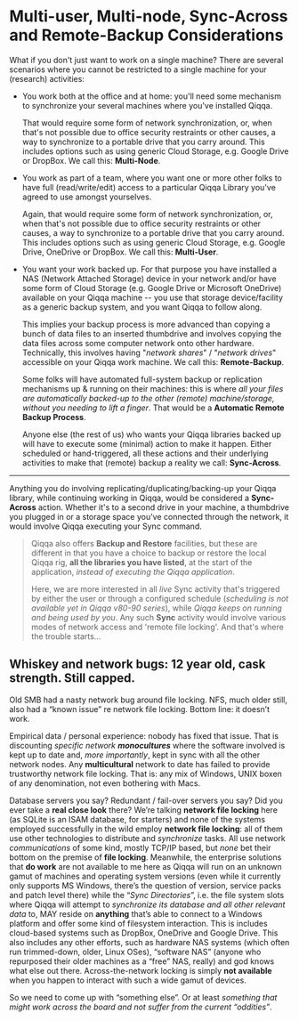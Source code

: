 # Multi-user, Multi-node, Sync-Across and Remote-Backup Considerations

What if you don't just want to work on a single machine? There are several scenarios where you cannot be restricted to a single machine for your (research) activities:

* You work both at the office and at home: you'll need some mechanism to synchronize your several machines where you've installed Qiqqa.
  
  That would require some form of network synchronization, or, when that's not possible due to office security restraints or other causes, a way to synchronize to a portable drive that you carry around. This includes options such as using generic Cloud Storage, e.g. Google Drive or DropBox. We call this: **Multi-Node**.

* You work as part of a team, where you want one or more other folks to have full (read/write/edit) access to a particular Qiqqa Library you've agreed to use amongst yourselves.
  
  Again, that would require some form of network synchronization, or, when that's not possible due to office security restraints or other causes, a way to synchronize to a portable drive that you carry around. This includes options such as using generic Cloud Storage, e.g. Google Drive, OneDrive or DropBox. We call this: **Multi-User**.

* You want your work backed up. For that purpose you have installed a NAS (Network Attached Storage) device in your network and/or have some form of Cloud Storage (e.g. Google Drive or Microsoft OneDrive) available on your Qiqqa machine -- you use that storage device/facility as a generic backup system, and you want Qiqqa to follow along.
  
  This implies your backup process is more advanced than copying a bunch of data files to an inserted thumbdrive and involves copying the data files across some computer network onto other hardware. Technically, this involves having "*network shares*" / "*network drives*" accessible on your Qiqqa work machine. We call this: **Remote-Backup**.
  
  Some folks will have automated full-system backup or replication mechanisms up & running on their machines: this is where *all your files are automatically backed-up to the other (remote) machine/storage, without you needing to lift a finger*. That would be a **Automatic Remote Backup Process**.
  
  Anyone else (the rest of us) who wants your Qiqqa libraries backed up will have to execute some (minimal) action to make it happen. Either scheduled or hand-triggered, all these actions and their underlying activities to make that (remote) backup a reality we call: **Sync-Across**.

---

Anything you do involving replicating/duplicating/backing-up your Qiqqa library, while continuing working in Qiqqa, would be considered a **Sync-Across** action. Whether it's to a second drive in your machine, a thumbdrive you plugged in or a storage space you've connected through the network, it would involve Qiqqa executing your Sync command.

 > 
 > Qiqqa also offers **Backup and Restore** facilities, but these are different in that you have a choice to backup or restore the local Qiqqa rig, **all the libraries you have listed**, at the start of the application, *instead of executing the Qiqqa application*.
 > 
 > Here, we are more interested in all *live* Sync activity that's triggered by either the user or through a configured schedule (*scheduling is not available yet in Qiqqa v80-90 series*), while *Qiqqa keeps on running and being used by you*. Any such **Sync** activity would involve various modes of network access and 'remote file locking'. And that's where the trouble starts...

## Whiskey and network bugs: 12 year old, cask strength. Still capped.

Old SMB had a nasty network bug around file locking.
NFS, much older still, also had a “known issue” re network file locking.
Bottom line: it doesn’t work.

Empirical data / personal experience: nobody has fixed that issue. 
That is discounting *specific network **monocultures*** where the software involved is kept up to date and, *more importantly*, kept in sync with all the other network nodes. 
Any **multicultural** network to date has failed to provide trustworthy network file locking. That is: any mix of Windows, UNIX boxen of any denomination, not even bothering with Macs.

Database servers you say? Redundant / fail-over servers you say?
Did you ever take a **real close look** there? 
We’re talking **network file locking** here (as SQLite is an ISAM database, for starters) and none of the systems employed successfully in the wild employ **network file locking**: all of them use other technologies to distribute and *synchronize* tasks. All use network *communications* of some kind, mostly TCP/IP based, but *none* bet their bottom on the premise of **file locking**.
Meanwhile, the enterprise solutions that **do work** are not available to me here as Qiqqa will run on an unknown gamut of machines and operating system versions (even while it currently only supports MS Windows, there’s the question of version, service packs and patch level there) while the “*Sync Directories*”, i.e. the file system slots where Qiqqa will attempt to *synchronize its database and all other relevant data* to, MAY reside on **anything** that’s able to connect to a Windows platform and offer some kind of filesystem interaction. This is includes cloud-based systems such as DropBox, OneDrive and Google Drive. This also includes any other efforts, such as hardware NAS systems (which often run trimmed-down, older, Linux OSes), “software NAS” (anyone who repurposed their older machines as a “free” NAS, really) and god knows what else out there.
Across-the-network locking is simply **not available** when you happen to interact with such a wide gamut of devices.

So we need to come up with “something else”. Or at least *something that might work across the board and not suffer from the current “oddities”*.
